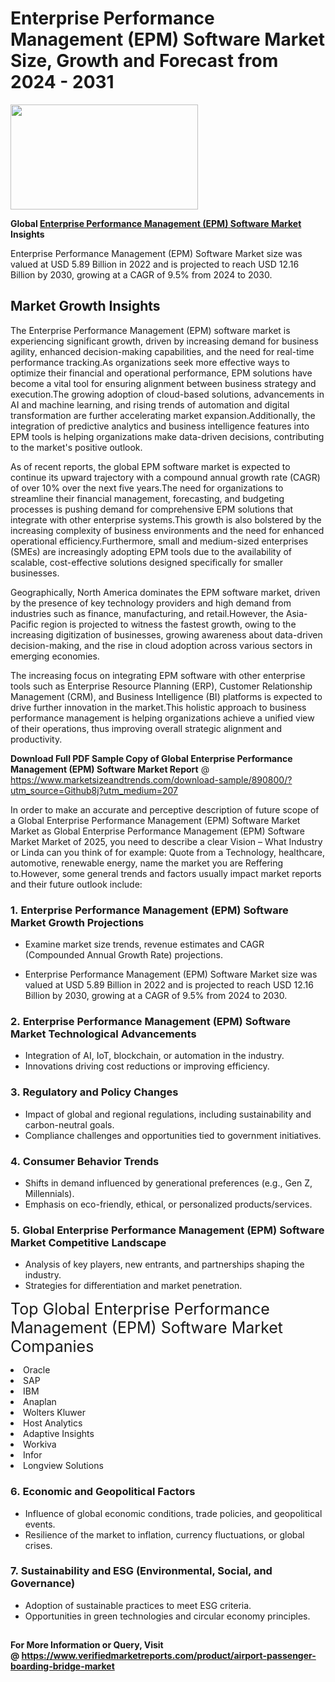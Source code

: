 <H1>Enterprise Performance Management (EPM) Software Market Size, Growth and Forecast from 2024 - 2031</H1><img class="aligncenter size-medium wp-image-584254" src="https://thirdeyenews.in/wp-content/uploads/2024/09/Global-Market-Research-300x168.jpeg" alt="" width="300" height="168" /><p><strong>Global&nbsp;<a href="https://www.marketsizeandtrends.com/download-sample/890800/?utm_source=Github8j?utm_medium=207">Enterprise Performance Management (EPM) Software Market</a> Insights</strong></p><p>Enterprise Performance Management (EPM) Software Market size was valued at USD 5.89 Billion in 2022 and is projected to reach USD 12.16 Billion by 2030, growing at a CAGR of 9.5% from 2024 to 2030.</p><p><h2>Market Growth Insights</h2> <p>The Enterprise Performance Management (EPM) software market is experiencing significant growth, driven by increasing demand for business agility, enhanced decision-making capabilities, and the need for real-time performance tracking.As organizations seek more effective ways to optimize their financial and operational performance, EPM solutions have become a vital tool for ensuring alignment between business strategy and execution.The growing adoption of cloud-based solutions, advancements in AI and machine learning, and rising trends of automation and digital transformation are further accelerating market expansion.Additionally, the integration of predictive analytics and business intelligence features into EPM tools is helping organizations make data-driven decisions, contributing to the market's positive outlook.</p> <p>As of recent reports, the global EPM software market is expected to continue its upward trajectory with a compound annual growth rate (CAGR) of over 10% over the next five years.The need for organizations to streamline their financial management, forecasting, and budgeting processes is pushing demand for comprehensive EPM solutions that integrate with other enterprise systems.This growth is also bolstered by the increasing complexity of business environments and the need for enhanced operational efficiency.Furthermore, small and medium-sized enterprises (SMEs) are increasingly adopting EPM tools due to the availability of scalable, cost-effective solutions designed specifically for smaller businesses.</p> <p>Geographically, North America dominates the EPM software market, driven by the presence of key technology providers and high demand from industries such as finance, manufacturing, and retail.However, the Asia-Pacific region is projected to witness the fastest growth, owing to the increasing digitization of businesses, growing awareness about data-driven decision-making, and the rise in cloud adoption across various sectors in emerging economies.</p> <p>The increasing focus on integrating EPM software with other enterprise tools such as Enterprise Resource Planning (ERP), Customer Relationship Management (CRM), and Business Intelligence (BI) platforms is expected to drive further innovation in the market.This holistic approach to business performance management is helping organizations achieve a unified view of their operations, thus improving overall strategic alignment and productivity.</p> <p><span class=""><strong>Download Full PDF Sample Copy of Global Enterprise Performance Management (EPM) Software Market Report</strong> @ <a href="https://www.marketsizeandtrends.com/download-sample/890800/?utm_source=Github8j?utm_medium=207" target="_blank">https://www.marketsizeandtrends.com/download-sample/890800/?utm_source=Github8j?utm_medium=207</a></span></p><p>In order to make an accurate and perceptive description of future scope of a Global&nbsp;Enterprise Performance Management (EPM) Software Market Market as Global&nbsp;Enterprise Performance Management (EPM) Software Market Market of 2025, you need to describe a clear Vision &ndash; What Industry or Linda can you think of for example: Quote from a Technology, healthcare, automotive, renewable energy, name the market you are Reffering to.However, some general trends and factors usually impact market reports and their future outlook include:</p><h3>1.&nbsp;<strong>Enterprise Performance Management (EPM) Software Market Growth Projections</strong></h3><ul><li>Examine market size trends, revenue estimates and CAGR (Compounded Annual Growth Rate) projections.</li><li><p>Enterprise Performance Management (EPM) Software Market size was valued at USD 5.89 Billion in 2022 and is projected to reach USD 12.16 Billion by 2030, growing at a CAGR of 9.5% from 2024 to 2030.</p></li></ul><h3>2.&nbsp;<strong>Enterprise Performance Management (EPM) Software Market Technological Advancements</strong></h3><ul><li>Integration of AI, IoT, blockchain, or automation in the industry.</li><li>Innovations driving cost reductions or improving efficiency.</li></ul><h3>3.&nbsp;<strong>Regulatory and Policy Changes</strong></h3><ul><li>Impact of global and regional regulations, including sustainability and carbon-neutral goals.</li><li>Compliance challenges and opportunities tied to government initiatives.</li></ul><h3>4.&nbsp;<strong>Consumer Behavior Trends</strong></h3><ul><li>Shifts in demand influenced by generational preferences (e.g., Gen Z, Millennials).</li><li>Emphasis on eco-friendly, ethical, or personalized products/services.</li></ul><h3>5.&nbsp;<strong>Global Enterprise Performance Management (EPM) Software Market Competitive Landscape</strong></h3><ul><li>Analysis of key players, new entrants, and partnerships shaping the industry.</li><li>Strategies for differentiation and market penetration.</li></ul><p data-pm-slice="1 1 []"><span style="color: inherit; font-family: inherit; font-size: 25px;">Top Global Enterprise Performance Management (EPM) Software Market Companies</span></p><div class="" data-test-id=""><p><li>Oracle</li><li> SAP</li><li> IBM</li><li> Anaplan</li><li> Wolters Kluwer</li><li> Host Analytics</li><li> Adaptive Insights</li><li> Workiva</li><li> Infor</li><li> Longview Solutions</li></p></div><h3>6.&nbsp;<strong>Economic and Geopolitical Factors</strong></h3><ul><li>Influence of global economic conditions, trade policies, and geopolitical events.</li><li>Resilience of the market to inflation, currency fluctuations, or global crises.</li></ul><h3>7.&nbsp;<strong>Sustainability and ESG (Environmental, Social, and Governance)</strong></h3><ul><li>Adoption of sustainable practices to meet ESG criteria.</li><li>Opportunities in green technologies and circular economy principles.</li></ul><h2><strong style="font-size: 14px;">For More Information or Query, Visit @&nbsp;</strong><a style="background-color: #ffffff; font-size: 14px;" href="https://www.marketsizeandtrends.com/report/enterprise-performance-management-epm-software-market-/" target="_blank">https://www.verifiedmarketreports.com/product/airport-passenger-boarding-bridge-market</a></h2>